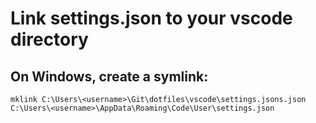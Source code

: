 # Link settings.json to your vscode directory

## On Windows, create a symlink:
`mklink C:\Users\<username>\Git\dotfiles\vscode\settings.jsons.json C:\Users\<username>\AppData\Roaming\Code\User\settings.json`